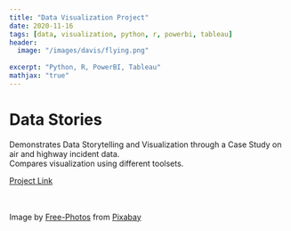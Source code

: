```yaml
---
title: "Data Visualization Project"
date: 2020-11-16
tags: [data, visualization, python, r, powerbi, tableau]
header:
  image: "/images/davis/flying.png"
  
excerpt: "Python, R, PowerBI, Tableau"
mathjax: "true"
---
```


# Data Stories
Demonstrates Data Storytelling and Visualization through a Case Study on air and highway incident data.
<br>
Compares visualization using different toolsets.

<a href="https://github.com/amodavis/Data_Stories">Project Link</a>

<br>
<br>
Image by <a href="https://pixabay.com/photos/?utm_source=link-attribution&amp;utm_medium=referral&amp;utm_campaign=image&amp;utm_content=841441">Free-Photos</a> from <a href="https://pixabay.com/?utm_source=link-attribution&amp;utm_medium=referral&amp;utm_campaign=image&amp;utm_content=841441">Pixabay</a>
